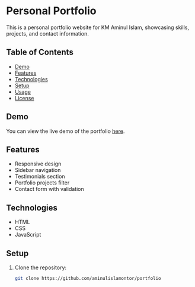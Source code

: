 # Personal Portfolio

This is a personal portfolio website for KM Aminul Islam, showcasing skills, projects, and contact information.

## Table of Contents

- [Demo](#demo)
- [Features](#features)
- [Technologies](#technologies)
- [Setup](#setup)
- [Usage](#usage)
- [License](#license)

## Demo

You can view the live demo of the portfolio [here](https://kmaminul.me).

## Features

- Responsive design
- Sidebar navigation
- Testimonials section
- Portfolio projects filter
- Contact form with validation

## Technologies

- HTML
- CSS
- JavaScript

## Setup

1. Clone the repository:
   ```sh
   git clone https://github.com/aminulislamontor/portfolio
